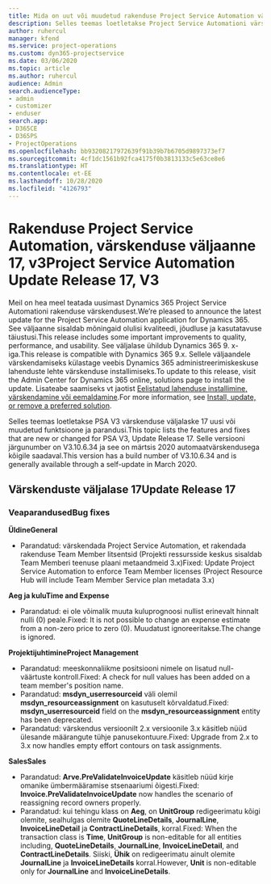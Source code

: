 ```yaml
---
title: Mida on uut või muudetud rakenduse Project Service Automation värskenduse väljaandes 17, V3
description: Selles teemas loetletakse Project Service Automationi värskenduse väljalaske 17, V3 saadaolevaid funktsioone ja parandusi.
author: ruhercul
manager: kfend
ms.service: project-operations
ms.custom: dyn365-projectservice
ms.date: 03/06/2020
ms.topic: article
ms.author: ruhercul
audience: Admin
search.audienceType:
- admin
- customizer
- enduser
search.app:
- D365CE
- D365PS
- ProjectOperations
ms.openlocfilehash: bb93208217972639f91b39b7b6705d9897373ef7
ms.sourcegitcommit: 4cf1dc1561b92fca4175f0b3813133c5e63ce8e6
ms.translationtype: HT
ms.contentlocale: et-EE
ms.lasthandoff: 10/28/2020
ms.locfileid: "4126793"
---
```

# <a name="project-service-automation-update-release-17-v3"></a><span data-ttu-id="b156c-103">Rakenduse Project Service Automation, värskenduse väljaanne 17, v3</span><span class="sxs-lookup"><span data-stu-id="b156c-103">Project Service Automation Update Release 17, V3</span></span>

<span data-ttu-id="b156c-104">Meil on hea meel teatada uusimast Dynamics 365 Project Service Automationi rakenduse värskendusest.</span><span class="sxs-lookup"><span data-stu-id="b156c-104">We’re pleased to announce the latest update for the Project Service Automation application for Dynamics 365.</span></span> <span data-ttu-id="b156c-105">See väljaanne sisaldab mõningaid olulisi kvaliteedi, jõudluse ja kasutatavuse täiustusi.</span><span class="sxs-lookup"><span data-stu-id="b156c-105">This release includes some important improvements to quality, performance, and usability.</span></span>  <span data-ttu-id="b156c-106">See väljalase ühildub Dynamics 365 9. x-iga.</span><span class="sxs-lookup"><span data-stu-id="b156c-106">This release is compatible with Dynamics 365 9.x.</span></span> <span data-ttu-id="b156c-107">Sellele väljaandele värskendamiseks külastage veebis Dynamics 365 administreerimiskeskuse lahenduste lehte värskenduse installimiseks.</span><span class="sxs-lookup"><span data-stu-id="b156c-107">To update to this release, visit the Admin Center for Dynamics 365 online, solutions page to install the update.</span></span> <span data-ttu-id="b156c-108">Lisateabe saamiseks vt jaotist [Eelistatud lahenduse installimine, värskendamine või eemaldamine](https://docs.microsoft.com/power-platform/admin/install-remove-preferred-solution).</span><span class="sxs-lookup"><span data-stu-id="b156c-108">For more information, see [Install, update, or remove a preferred solution](https://docs.microsoft.com/power-platform/admin/install-remove-preferred-solution).</span></span>

<span data-ttu-id="b156c-109">Selles teemas loetletakse PSA V3 värskenduse väljalaske 17 uusi või muudetud funktsioone ja parandusi.</span><span class="sxs-lookup"><span data-stu-id="b156c-109">This topic lists the features and fixes that are new or changed for PSA V3, Update Release 17.</span></span> <span data-ttu-id="b156c-110">Selle versiooni järgunumber on V3.10.6.34 ja see on märtsis 2020 automaatvärskendusega kõigile saadaval.</span><span class="sxs-lookup"><span data-stu-id="b156c-110">This version has a build number of V3.10.6.34 and is generally available through a self-update in March 2020.</span></span>


## <a name="update-release-17"></a><span data-ttu-id="b156c-111">Värskenduste väljalase 17</span><span class="sxs-lookup"><span data-stu-id="b156c-111">Update Release 17</span></span>

### <a name="bug-fixes"></a><span data-ttu-id="b156c-112">Veaparandused</span><span class="sxs-lookup"><span data-stu-id="b156c-112">Bug fixes</span></span>

<span data-ttu-id="b156c-113">**Üldine**</span><span class="sxs-lookup"><span data-stu-id="b156c-113">**General**</span></span>

- <span data-ttu-id="b156c-114">Parandatud: värskendada Project Service Automation, et rakendada rakenduse Team Member litsentsid (Projekti ressursside keskus sisaldab Team Memberi teenuse plaani metaandmeid 3.x)</span><span class="sxs-lookup"><span data-stu-id="b156c-114">Fixed: Update Project Service Automation to enforce Team Member licenses (Project Resource Hub will include Team Member Service plan metadata 3.x)</span></span>
 
<span data-ttu-id="b156c-115">**Aeg ja kulu**</span><span class="sxs-lookup"><span data-stu-id="b156c-115">**Time and Expense**</span></span>

- <span data-ttu-id="b156c-116">Parandatud: ei ole võimalik muuta kuluprognoosi nullist erinevalt hinnalt nulli (0) peale.</span><span class="sxs-lookup"><span data-stu-id="b156c-116">Fixed: It is not possible to change an expense estimate from a non-zero price to zero (0).</span></span> <span data-ttu-id="b156c-117">Muudatust ignoreeritakse.</span><span class="sxs-lookup"><span data-stu-id="b156c-117">The change is ignored.</span></span>

<span data-ttu-id="b156c-118">**Projektijuhtimine**</span><span class="sxs-lookup"><span data-stu-id="b156c-118">**Project Management**</span></span>

- <span data-ttu-id="b156c-119">Parandatud: meeskonnaliikme positsiooni nimele on lisatud null-väärtuste kontroll.</span><span class="sxs-lookup"><span data-stu-id="b156c-119">Fixed: A check for null values has been added on a team member's position name.</span></span>
- <span data-ttu-id="b156c-120">Parandatud: **msdyn_userresourceid** väli olemil **msdyn_resourceassignment** on kasutuselt kõrvaldatud.</span><span class="sxs-lookup"><span data-stu-id="b156c-120">Fixed: **msdyn_userresourceid** field on the **msdyn_resourceassignment** entity has been deprecated.</span></span>
- <span data-ttu-id="b156c-121">Parandatud: värskendus versioonilt 2.x versioonile 3.x käsitleb nüüd ülesande määrangute tühje panusekontuure.</span><span class="sxs-lookup"><span data-stu-id="b156c-121">Fixed: Upgrade from 2.x to 3.x now handles empty effort contours on task assignments.</span></span>

<span data-ttu-id="b156c-122">**Sales**</span><span class="sxs-lookup"><span data-stu-id="b156c-122">**Sales**</span></span>

- <span data-ttu-id="b156c-123">Parandatud: **Arve.PreValidateInvoiceUpdate** käsitleb nüüd kirje omanike ümbermääramise stsenaariumi õigesti.</span><span class="sxs-lookup"><span data-stu-id="b156c-123">Fixed: **Invoice.PreValidateInvoiceUpdate** now handles the scenario of reassigning record owners properly.</span></span>
- <span data-ttu-id="b156c-124">Parandatud: kui tehingu klass on **Aeg**, on **UnitGroup** redigeerimatu kõigi olemite, sealhulgas olemite **QuoteLineDetails**, **JournalLine**, **InvoiceLineDetail** ja **ContractLineDetails**, korral.</span><span class="sxs-lookup"><span data-stu-id="b156c-124">Fixed: When the transaction class is **Time**, **UnitGroup** is non-editable for all entities including, **QuoteLineDetails**, **JournalLine**, **InvoiceLineDetail**, and **ContractLineDetails**.</span></span> <span data-ttu-id="b156c-125">Siiski, **Ühik** on redigeerimatu ainult olemite **JournalLine** ja **InvoiceLineDetails** korral.</span><span class="sxs-lookup"><span data-stu-id="b156c-125">However, **Unit** is non-editable only for **JournalLine** and **InvoiceLineDetails**.</span></span>


